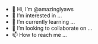 - 👋 Hi, I’m @amazinglyaws
- 👀 I’m interested in ...
- 🌱 I’m currently learning ...
- 💞️ I’m looking to collaborate on ...
- 📫 How to reach me ...

<!---
amazinglyaws/amazinglyaws is a ✨ special ✨ repository because its `README.md` (this file) appears on your GitHub profile.
You can click the Preview link to take a look at your changes.
--->
